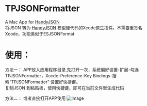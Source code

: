# TPJSONFormatter
A Mac App for  [HandyJSON](https://github.com/alibaba/HandyJSON)    
将JSON 转为 [HandyJSON](https://github.com/alibaba/HandyJSON)  模型硬代码的Xcode原生插件。不需要重签名Xcode，功能类似于ESJSONFormat
# 使用：
方法一： APP放入应用程序目录,先打开一次，系统偏好设置-扩展-勾选TPJSONFormatter，Xocde-Preference-Key Bindings-搜索“TPJSONFormatter” 设置好快捷键。            
复制JSON 到粘贴板，使用快捷键，即可在当前文件里生成代码


方法二： 或者直接打开APP使用
![image](https://github.com/tanpengsccd/TPJSONFormatter/blob/master/UseWay.gif)



